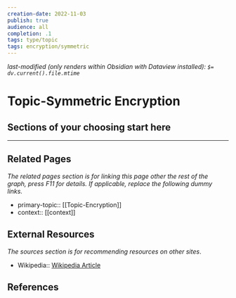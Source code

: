 ```yaml
---
creation-date: 2022-11-03
publish: true
audience: all
completion: .1
tags: type/topic
tags: encryption/symmetric
---
```

*last-modified (only renders within Obsidian with Dataview installed): `$= dv.current().file.mtime`*
# Topic-Symmetric Encryption

## Sections of your choosing start here

---
## Related Pages
*The related pages section is for linking this page other the rest of the graph, press F11 for details. If applicable, replace the following dummy links.*
- primary-topic:: [[Topic-Encryption]]
- context:: \[\[context\]\]

## External Resources
*The sources section is for recommending resources on other sites*.
- Wikipedia:: [Wikipedia Article](https://en.wikipedia.org/wiki/Symmetric-key_algorithm)

## References
